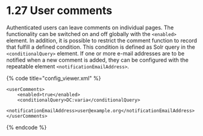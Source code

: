 # 1.27 User comments

Authenticated users can leave comments on individual pages. The functionality can be switched on and off globally with the `<enabled>` element. In addition, it is possible to restrict the comment function to record that fulfill a defined condition. This condition is defined as Solr query in the `<conditionalQuery>` element. If one or more e-mail addresses are to be notified when a new comment is added, they can be configured with the repeatable element `<notificationEmailAddress>`.

{% code title="config\_viewer.xml" %}
```markup
<userComments>
    <enabled>true</enabled>
    <conditionalQuery>DC:varia</conditionalQuery>
    <notificationEmailAddress>user@example.org</notificationEmailAddress>
</userComments>
```
{% endcode %}

